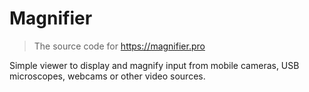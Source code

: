 # Magnifier

> The source code for https://magnifier.pro

Simple viewer to display and magnify input from mobile cameras, USB microscopes, webcams or other video sources.
